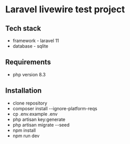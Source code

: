 # Laravel livewire test project

## Tech stack

- framework - laravel 11
- database - sqlite


## Requirements
- php version 8.3

## Installation
- clone repository
- composer install --ignore-platform-reqs
- cp .env.example .env
- php artisan key:generate
- php artisan migrate --seed
- npm install
- npm run dev
